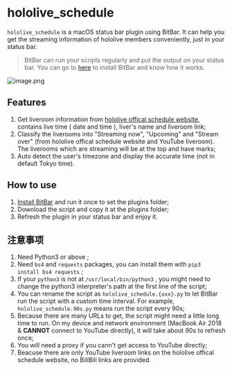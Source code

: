 # hololive_schedule

`hololive_schedule` is a macOS status bar plugin using BitBar. It can help you get the streaming information of hololive members conveniently, just in your status bar.

> BitBar can run your scripts regularly and put the output on your status bar. You can go to [here](https://getbitbar.com/) to install BitBar and know how it works.

![image.png](https://i.loli.net/2020/06/30/AWCIRSb9cB7F46f.png)

## Features

1. Get liveroom information from [hololive offical schedule website](https://schedule.hololive.tv/lives/all), contains live time ( date and time ), liver's name and liveroom link;
2. Classify the liverooms into "Streaming now", "Upcoming" and "Stream over" (from hololive offical schedule website and YouTube liveroom). The liverooms which are streaming will be at the top and have marks;
3. Auto detect the user's timezone and display the accurate time (not in default Tokyo time).

## How to use

1. [Install BitBar](https://getbitbar.com/) and run it once to set the plugins folder;
2. Download the script and copy it at the plugins folder;
3. Refresh the plugin in your status bar and enjoy it.

## 注意事项

1. Need Python3 or above ;
2. Need `bs4` and `requests` packages, you can install them with `pip3 install bs4 requests` ;
3. If your `python3` is not at `/usr/local/bin/python3` , you might need to change the python3 interpreter's path at the first line of the script;
4. You can rename the script as `hololive_schedule.{xxx}.py` to let BitBar run the script with a custom time interval. For example, `hololive_schedule.90s.py` means run the script every 90s;
5. Because there are many URLs to get, the script might need a little long time to run. On my device and network environment (MacBook Air 2018 & **CANNOT** connect to YouTube directly), it will take about 90s to refresh once;
6. You will need a proxy if you cann't get access to YouTube directly;
7. Beacuse there are only YouTube liveroom links on the hololive offical schedule website, no BiliBili links are provided.